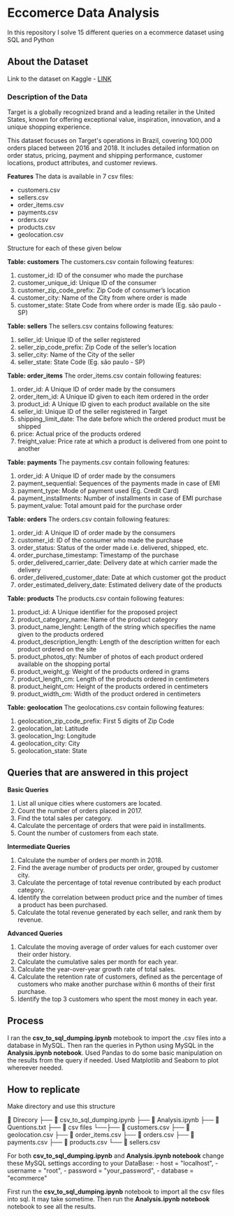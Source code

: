 # Eccomerce Data Analysis
In this repository I solve 15 different queries on a ecommerce  dataset using SQL and Python

## About the Dataset
Link to the dataset on Kaggle - [LINK](https://www.kaggle.com/datasets/devarajv88/target-dataset?select=payments.csv)

### Description of the Data
Target is a globally recognized brand and a leading retailer in the United States, known for offering exceptional value, inspiration, innovation, and a unique shopping experience.

This dataset focuses on Target's operations in Brazil, covering 100,000 orders placed between 2016 and 2018. It includes detailed information on order status, pricing, payment and shipping performance, customer locations, product attributes, and customer reviews.

**Features**
The data is available in 7 csv files:

- customers.csv
- sellers.csv
- order_items.csv
- payments.csv
- orders.csv
- products.csv
- geolocation.csv

Structure for each of these given below

**Table: customers**
The customers.csv contain following features:

1. customer_id: ID of the consumer who made the purchase
2. customer_unique_id: Unique ID of the consumer
3. customer_zip_code_prefix: Zip Code of consumer’s location
4. customer_city: Name of the City from where order is made
5. customer_state: State Code from where order is made (Eg. são paulo - SP)

**Table: sellers**
The sellers.csv contains following features:

1. seller_id: Unique ID of the seller registered
2. seller_zip_code_prefix: Zip Code of the seller’s location
3. seller_city: Name of the City of the seller
4. seller_state: State Code (Eg. são paulo - SP)

**Table: order_items**
The order_items.csv contain following features:

1. order_id: A Unique ID of order made by the consumers
2. order_item_id: A Unique ID given to each item ordered in the order
3. product_id: A Unique ID given to each product available on the site
4. seller_id: Unique ID of the seller registered in Target
5. shipping_limit_date: The date before which the ordered product must be shipped
6. price: Actual price of the products ordered
7. freight_value: Price rate at which a product is delivered from one point to another

**Table: payments**
The payments.csv contain following features:

1. order_id: A Unique ID of order made by the consumers
2. payment_sequential: Sequences of the payments made in case of EMI
3. payment_type: Mode of payment used (Eg. Credit Card)
4. payment_installments: Number of installments in case of EMI purchase
5. payment_value: Total amount paid for the purchase order

**Table: orders**
The orders.csv contain following features:

1. order_id: A Unique ID of order made by the consumers
2. customer_id: ID of the consumer who made the purchase
3. order_status: Status of the order made i.e. delivered, shipped, etc.
4. order_purchase_timestamp: Timestamp of the purchase
5. order_delivered_carrier_date: Delivery date at which carrier made the delivery
6. order_delivered_customer_date: Date at which customer got the product
7. order_estimated_delivery_date: Estimated delivery date of the products

**Table: products**
The products.csv contain following features:

1. product_id: A Unique identifier for the proposed project
2. product_category_name: Name of the product category
3. product_name_lenght: Length of the string which specifies the name given to the products ordered
4. product_description_length: Length of the description written for each product ordered on the site
5. product_photos_qty: Number of photos of each product ordered available on the shopping portal
6. product_weight_g: Weight of the products ordered in grams
7. product_length_cm: Length of the products ordered in centimeters
8. product_height_cm: Height of the products ordered in centimeters
9. product_width_cm: Width of the product ordered in centimeters

**Table: geolocation**
The geolocations.csv contain following features:

1. geolocation_zip_code_prefix: First 5 digits of Zip Code
2. geolocation_lat: Latitude
3. geolocation_lng: Longitude
4. geolocation_city: City
5. geolocation_state: State

## Queries that are answered in this project
**Basic Queries**
1. List all unique cities where customers are located.
2. Count the number of orders placed in 2017.
3. Find the total sales per category.
4. Calculate the percentage of orders that were paid in installments.
5. Count the number of customers from each state. 

**Intermediate Queries**
1. Calculate the number of orders per month in 2018.
2. Find the average number of products per order, grouped by customer city.
3. Calculate the percentage of total revenue contributed by each product category.
4. Identify the correlation between product price and the number of times a product has been purchased.
5. Calculate the total revenue generated by each seller, and rank them by revenue.

**Advanced Queries**
1. Calculate the moving average of order values for each customer over their order history.
2. Calculate the cumulative sales per month for each year.
3. Calculate the year-over-year growth rate of total sales.
4. Calculate the retention rate of customers, defined as the percentage of customers who make another purchase within 6 months of their first purchase.
5. Identify the top 3 customers who spent the most money in each year.

## Process
I ran the **csv_to_sql_dumping.ipynb** motebook to import the .csv files into a database in MySQL.
Then ran the queries in Python using MySQL in the **Analysis.ipynb notebook**. Used Pandas to do some basic manipulation on the results from the query if needed. Used Matplotlib and Seaborn to plot whereever needed.

## How to replicate

Make directory and use this structure

📁 Direcory
├── 📄 csv_to_sql_dumping.ipynb
├── 📄 Analysis.ipynb
├── 📄 Quentions.txt
├── 📁 csv files
└──├── 📄 customers.csv
   ├── 📄 geolocation.csv
   ├── 📄 order_items.csv
   ├── 📄 orders.csv
   ├── 📄 payments.csv
   ├── 📄 products.csv
   └── 📄 sellers.csv


For both **csv_to_sql_dumping.ipynb** and **Analysis.ipynb notebook** change these MySQL settings according to your DataBase:
    - host = "localhost",
    - username = "root",
    - password = "your_password",
    - database = "ecommerce"

First run the **csv_to_sql_dumping.ipynb** notebook to import all the csv files into sql. It may take sometime. Then run the **Analysis.ipynb notebook** notebook to see all the results.
